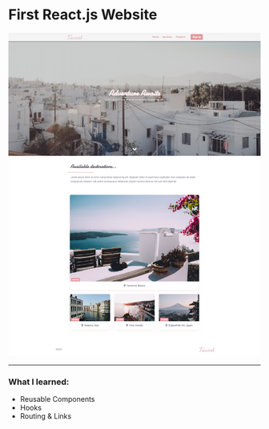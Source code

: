 
#  First React.js Website

![First React.js Website](https://raw.githubusercontent.com/SeadSabanovic/Travel-React-Website/main/Travel.png)
___

### What I learned:
- Reusable Components
- Hooks
- Routing & Links
